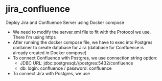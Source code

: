 # jira_confluence
Deploy Jira and Confluence Server using Docker compose

- We need to modify the server.xml file to fit with the Protocol we use. There I'm using https
- After running the docker compose file, we have to exec into Postgres container to create database for Jira (database for Confluence is already created in Docker compose)
- To connect Confluence with Postgres, we use connection string option: 
    - JDBC URL:  jdbc:postgresql://postgres:5432/confluence
    - db: login: confluence / password: confluence
- To connect Jira with Postgres, we use 